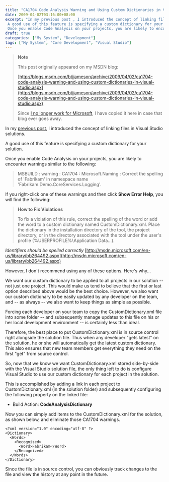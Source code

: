 ```yaml
---
title: "CA1704 Code Analysis Warning and Using Custom Dictionaries in Visual Studio"
date: 2009-04-02T03:16:00+08:00
excerpt: "In my previous post , I introduced the concept of linking files in Visual Studio solutions. 
 A good use of this feature is specifying a custom dictionary for your solution. 
 Once you enable Code Analysis on your projects, you are likely to encounter..."
draft: true
categories: ["My System", "Development"]
tags: ["My System", "Core Development", "Visual Studio"]
---
```


> **Note**
> 
> 
> 	This post originally appeared on my MSDN blog:  
>   
> 
> 
> [http://blogs.msdn.com/b/jjameson/archive/2009/04/02/ca1704-code-analysis-warning-and-using-custom-dictionaries-in-visual-studio.aspx](http://blogs.msdn.com/b/jjameson/archive/2009/04/02/ca1704-code-analysis-warning-and-using-custom-dictionaries-in-visual-studio.aspx)
> 
> 
> Since
> 	[I no longer work for Microsoft](/blog/jjameson/2011/09/02/last-day-with-microsoft), I have copied it here in case that blog 
> 	ever goes away.


In my [previous post](/blog/jjameson/2009/04/02/linked-files-in-visual-studio-solutions), I introduced the concept of linking files in Visual Studio solutions.

A good use of this feature is specifying a custom dictionary for your solution.

Once you enable Code Analysis on your projects, you are likely to encounter warnings  similar to the following:


> MSBUILD : warning : CA1704 : Microsoft.Naming : Correct the spelling of 'Fabrikam' 
> in namespace name 'Fabrikam.Demo.CoreServices.Logging'.


If you right-click one of these warnings and then click **Show Error Help**,  you will find the following:


> **How to Fix Violations**  
> 
> To fix a violation of this rule, correct the spelling of the word or add the 
> word to a custom dictionary named CustomDictionary.xml. Place the dictionary 
> in the installation directory of the tool, the project directory, or in the 
> directory associated with the tool under the user's profile (%USERPROFILE%\Application 
> Data\...).


<cite>Identifiers should be spelled correctly</cite>
[http://msdn.microsoft.com/en-us/library/bb264492.aspx](http://msdn.microsoft.com/en-us/library/bb264492.aspx)


However, I don't recommend using any of these options. Here's why...

We want our custom dictionary to be applied to all projects in our solution --  not just one project. This would make us tend to believe that the first or last  option described above would be the best choice. However, we also want our custom  dictionary to be easily updated by any developer on the team, and -- as always --  we also want to keep things as simple as possible.

Forcing each developer on your team to copy the CustomDictionary.xml file into  some folder -- and subsequently manage updates to this file on his or her local  development environment -- is certainly less than ideal.

Therefore, the best place to put CustomDictionary.xml is in source control right  alongside the solution file. Thus when any developer "gets latest" on the solution,  he or she will automatically get the latest custom dictionary. This also ensures  that new team members get everything they need on the first "get" from source control.

So, now that we know we want CustomDictionary.xml stored side-by-side with the  Visual Studio solution file, the only thing left to do is configure Visual Studio  to use our custom dictionary for each project in the solution.

This is accomplished by adding a link in each project to CustomDictionary.xml  (in the solution folder) and subsequently configuring the following property on  the linked file:

- Build Action: **CodeAnalysisDictionary**


Now you can simply add items to the CustomDictionary.xml for the solution, as  shown below, and eliminate those CA1704 warnings.



    <?xml version="1.0" encoding="utf-8" ?>
    <Dictionary>
      <Words>
        <Recognized>
          <Word>Fabrikam</Word>
        </Recognized>
      </Words>
    </Dictionary>



Since the file is in source control, you can obviously track changes to the file  and view the history at any point in the future.

